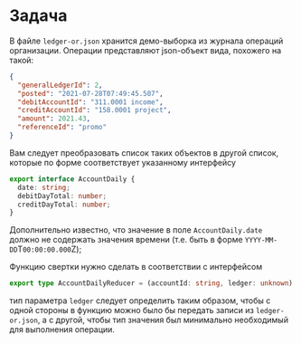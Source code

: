 # Задача

В файле `ledger-or.json` хранится демо-выборка из журнала операций организации. Операции представляют json-объект вида, похожего на такой:

```json
{
  "generalLedgerId": 2,
  "posted": "2021-07-28T07:49:45.507",
  "debitAccountId": "311.0001 income",
  "creditAccountId": "158.0001 project",
  "amount": 2021.43,
  "referenceId": "promo"
}
```

Вам следует преобразовать список таких объектов в другой список, которые по форме соответствует указанному интерфейсу

```ts
export interface AccountDaily {
  date: string;
  debitDayTotal: number;
  creditDayTotal: number;
}
```

Дополнительно известно, что значение в поле `AccountDaily.date` должно не содержать значения времени (т.е. быть в форме `YYYY-MM-DD`T`00:00:00.000`Z);

Функцию свертки нужно сделать в соответствии с интерфейсом

```ts
export type AccountDailyReducer = (accountId: string, ledger: unknown) => AccountDaily[];
```

тип параметра `ledger` следует определить таким образом, чтобы с одной стороны в функцию можно было бы передать записи из `ledger-or.json`, а с другой, чтобы тип значения был минимально необходимый для выполнения операции.

